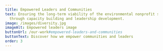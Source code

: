 ```yaml
---
title: Empowered Leaders and Communities
text: Ensuring the long-term viability of the environmental nonprofit sector
  through capacity building and leadership development.
image: /images/diversity.jpg
imageAlt: Empowered leaders image
buttonUrl: /our-work#empowered-leaders-and-communities
buttonText: Discover how we empower communities and leaders
order: 3
---
```

